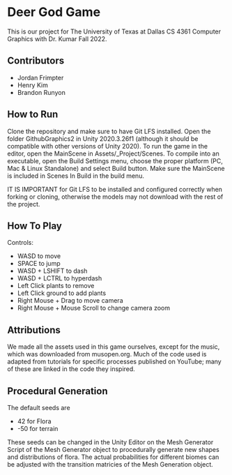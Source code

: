 # Deer God Game
This is our project for The University of Texas at Dallas CS 4361 Computer Graphics with Dr. Kumar Fall 2022.

## Contributors
- Jordan Frimpter
- Henry Kim
- Brandon Runyon

## How to Run
Clone the repository and make sure to have Git LFS installed.
Open the folder GithubGraphics2 in Unity 2020.3.26f1 (although it should be compatible with other versions of Unity 2020). To run the game in the editor, open the MainScene in Assets/_Project/Scenes. To compile into an executable, open the Build Settings menu, choose the proper platform (PC, Mac & Linux Standalone) and select Build button. Make sure the MainScene is included in Scenes In Build in the build menu.

IT IS IMPORTANT for Git LFS to be installed and configured correctly when forking or cloning, otherwise the models may not download with the rest of the project.

## How To Play
Controls:
- WASD to move
- SPACE to jump
- WASD + LSHIFT to dash
- WASD + LCTRL to hyperdash
- Left Click plants to remove
- Left Click ground to add plants
- Right Mouse + Drag to move camera
- Right Mouse + Mouse Scroll to change camera zoom

## Attributions
We made all the assets used in this game ourselves, except for the music, which was downloaded from musopen.org. Much of the code used is adapted from tutorials for specific processes published on YouTube; many of these are linked in the code they inspired.


## Procedural Generation
The default seeds are
- 42 for Flora
- -50 for terrain

These seeds can be changed in the Unity Editor on the Mesh Generator Script of the Mesh Generator object to procedurally generate new shapes and distributions of flora.
The actual probabilities for different biomes can be adjusted with the transition matricies of the Mesh Generation object.
